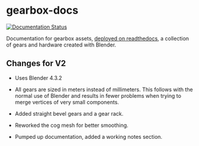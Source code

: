 # gearbox-docs

[![Documentation Status](https://readthedocs.org/projects/gearbox-docs/badge/?version=latest)](https://gearbox-docs.readthedocs.io/?badge=latest)

Documentation for gearbox assets,
[deployed on readthedocs](https://gearbox-docs.readthedocs.io/),
a collection of gears and hardware
created with Blender.

## Changes for V2

 * Uses Blender 4.3.2

 * All gears are sized in meters instead of millimeters. This follows
   with the normal use of Blender and results in fewer problems when
   trying to merge vertices of very small components.

 * Added straight bevel gears and a gear rack.

 * Reworked the cog mesh for better smoothing.

 * Pumped up documentation, added a working notes section.

